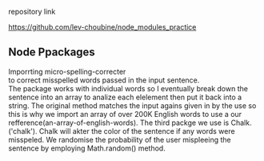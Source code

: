  repository link
 
 https://github.com/lev-choubine/node_modules_practice

 ## Node Ppackages
  Imporrting micro-spelling-correcter<br /> to correct misspelled words passed in the input sentence.
<br/>The package works with individual words so I eventually break down the sentence into an array to analize each elelement then put it back into a string. The original method matches the input agains given in by the use so this is why we import an array of over 200K English words to use a our refference(an-array-of-english-words). The third packge we use is Chalk. ('chalk'). Chalk will akter the color of the sentence if any words were misspeled. We randomise the probability of the user mispleeing the sentence by employing Math.random() method.
